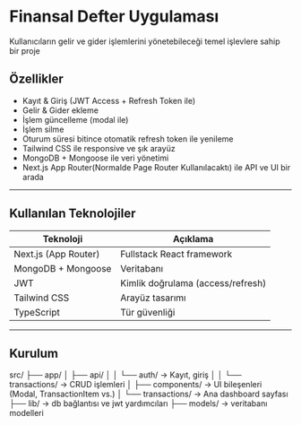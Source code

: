 # Finansal Defter Uygulaması

Kullanıcıların gelir ve gider işlemlerini yönetebileceği temel işlevlere sahip bir proje

##  Özellikler

-  Kayıt & Giriş (JWT Access + Refresh Token ile)
-  Gelir & Gider ekleme
-  İşlem güncelleme (modal ile)
-  İşlem silme
-  Oturum süresi bitince otomatik refresh token ile yenileme
-  Tailwind CSS ile responsive ve şık arayüz
-  MongoDB + Mongoose ile veri yönetimi
-  Next.js App Router(Normalde Page Router Kullanılacaktı) ile API ve UI bir arada

---

##  Kullanılan Teknolojiler

| Teknoloji       | Açıklama                        |
|----------------|---------------------------------|
| Next.js (App Router) | Fullstack React framework |
| MongoDB + Mongoose | Veritabanı                   |
| JWT             | Kimlik doğrulama (access/refresh) |
| Tailwind CSS    | Arayüz tasarımı                |
| TypeScript      | Tür güvenliği                  |

---

##  Kurulum

src/
├── app/
│   ├── api/
│   │   └── auth/          → Kayıt, giriş
│   │   └── transactions/  → CRUD işlemleri
│   ├── components/        → UI bileşenleri (Modal, TransactionItem vs.)
│   └── transactions/      → Ana dashboard sayfası
├── lib/                   → db bağlantısı ve jwt yardımcıları
├── models/                → veritabanı modelleri
